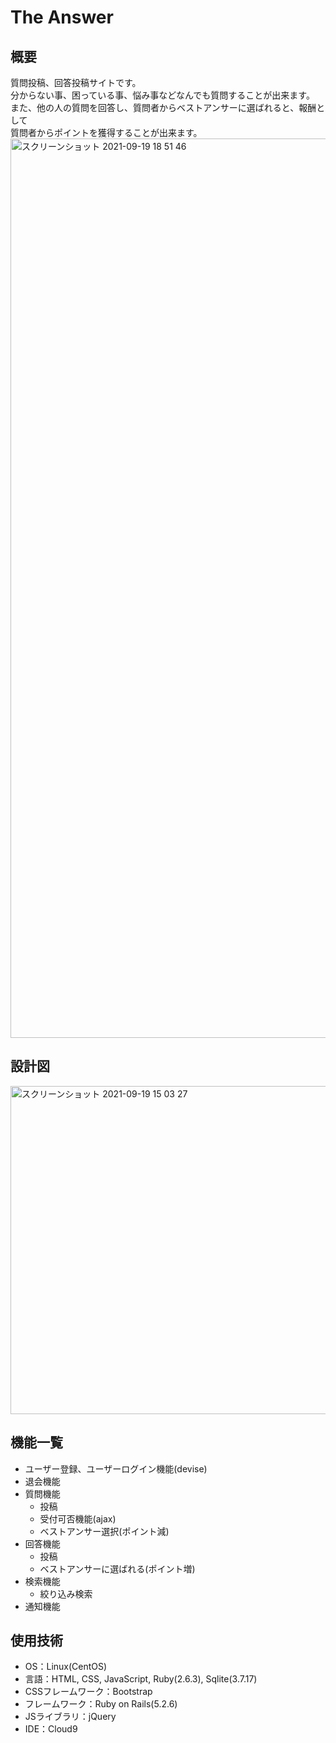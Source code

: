 # The Answer

## 概要
質問投稿、回答投稿サイトです。  
分からない事、困っている事、悩み事などなんでも質問することが出来ます。  
また、他の人の質問を回答し、質問者からベストアンサーに選ばれると、報酬として  
質問者からポイントを獲得することが出来ます。  
<img width="1439" alt="スクリーンショット 2021-09-19 18 51 46" src="https://user-images.githubusercontent.com/65806493/133923125-71f92be6-acbc-496f-b537-c4c88ad0985c.png">

## 設計図
<img width="525" alt="スクリーンショット 2021-09-19 15 03 27" src="https://user-images.githubusercontent.com/65806493/133917243-28ef7af5-178b-4b99-a56f-5ff33258bc2c.png">

## 機能一覧
- ユーザー登録、ユーザーログイン機能(devise)
- 退会機能
- 質問機能
  - 投稿
  - 受付可否機能(ajax)
  - ベストアンサー選択(ポイント減)
- 回答機能
  - 投稿
  - ベストアンサーに選ばれる(ポイント増)
- 検索機能
  - 絞り込み検索
- 通知機能


## 使用技術
- OS：Linux(CentOS)
- 言語：HTML, CSS, JavaScript, Ruby(2.6.3), Sqlite(3.7.17)
- CSSフレームワーク：Bootstrap
- フレームワーク：Ruby on Rails(5.2.6)
- JSライブラリ：jQuery
- IDE：Cloud9